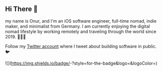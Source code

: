 ## Hi There 👋

my name is Onur, and I'm an iOS software engineer, full-time nomad, indie maker, and minimalist from Germany. I am currently enjoying the digital nomad lifestyle by working remotely and traveling through the world since 2019. 👨‍💻🎒

Follow my [Twitter account](https://twitter.com/nryrk) where I tweet about building software in public. 🐦


![<Badge Name>](https://img.shields.io/badge/<Badge Text>-<Background Color>?style=for-the-badge&logo=<Icon Name>&logoColor=<Logo Color>)
